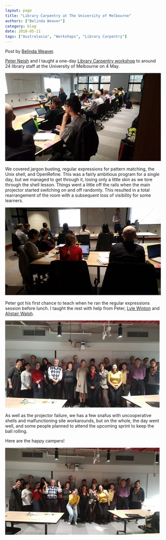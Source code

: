 ```yaml
---
layout: page
title: "Library Carpentry at The University of Melbourne"
authors: ["Belinda Weaver"]
category: blog
date: 2018-05-11
tags: ["Australasia", "Workshops", "Library Carpentry"]
---
```


Post by [Belinda Weaver](https://twitter.com/cloudaus).

[Peter Neish](https://twitter.com/peterneish) and I taught a one-day 
[Library Carpentry workshop](https://weaverbel.github.io/2018-05-04-unimelb-lc/) to around 24 library staff at the 
University of Melbourne on 4 May.

![Workshop pictures](/images/lcmelb.jpg)

We covered jargon busting, regular expressions for pattern matching, the Unix shell, and OpenRefine. This was a fairly ambitious program for a single day, but we managed to get through it, losing only a little skin as we tore through the shell lesson. Things went a little off the rails when the main projector started switching on and off randomly. This resulted in a total rearrangement of the room with a subsequent loss of visibility for some learners.

![Peter teaching](/images/peter_teach.jpg)


Peter got his first chance to teach when he ran the regular expressions session before lunch. 
I taught the rest with help from Peter,
[Lyle Winton](https://twitter.com/lylewinton) and [Alistair Walsh](https://twitter.com/alistairwalsh). 

![Group shot](/images/melbgroupshot.jpg)

As well as the projector failure, we has a few snafus with uncooperative shells and malfunctioning site workarounds, but on the whole, the day went well, and some people planned to attend the upcoming sprint to keep the ball rolling.

Here are the happy campers!

![Happy group](/images/happy.jpg)
